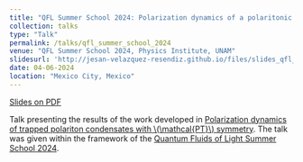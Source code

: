 ```yaml
---
title: "QFL Summer School 2024: Polarization dynamics of a polaritonic condensates with PT symmetry"
collection: talks
type: "Talk"
permalink: /talks/qfl_summer_school_2024
venue: "QFL Summer School 2024, Physics Institute, UNAM"
slidesurl: 'http://jesan-velazquez-resendiz.github.io/files/slides_qfl_summer_school_2024.pdf'
date: 04-06-2024
location: "Mexico City, Mexico"
---
```


[Slides on PDF](http://jesan-velazquez-resendiz.github.io/files/slides_qfl_summer_school_2024.pdf)

Talk presenting the results of the work developed in [Polarization dynamics of trapped polariton condensates with \\(\mathcal{PT}\\) symmetry](https://journals.aps.org/prb/abstract/10.1103/PhysRevB.109.085312). The talk was given within the framework of the [Quantum Fluids of Light Summer School 2024](https://sites.google.com/ciencias.unam.mx/etic-tlahuilli/etic-tlahuilli-summer-school/speakers?authuser=0).
